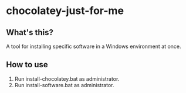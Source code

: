 # chocolatey-just-for-me
## What's this?
A tool for installing specific software in a Windows environment at once.
## How to use
 1. Run install-chocolatey.bat as administrator.
 1. Run install-software.bat as administrator.
